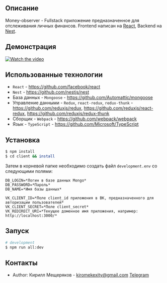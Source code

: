 ## Описание

Money-observer - Fullstack приложение предназначенное для отслеживания личных финансов. Frontend написан на [React](https://github.com/facebook/react), Backend на [Nest](https://github.com/nestjs/nest).

## Демонстрация

[![Watch the video](https://i.ibb.co/d50mTn0/Preview.png)](https://youtu.be/gecc7Umghek)

## Использованные технологии

+ `React` - https://github.com/facebook/react
+ `Nest` - https://github.com/nestjs/nest
+ База данных - `Mongoose` - https://github.com/Automattic/mongoose
+ Управление данными - `Redux`, `react-redux`, `redux-thunk` - https://github.com/reduxjs/redux, https://github.com/reduxjs/react-redux, https://github.com/reduxjs/redux-thunk
+ Сборщик - `Webpack` - https://github.com/webpack/webpack
+ Язык - `TypeScript` - https://github.com/Microsoft/TypeScript


## Установка

```bash
$ npm install
$ cd client && install
```

Затем в корневой папке необходимо создать файл `development.env` со следующими полями:
```
DB_LOGIN=*Логин в базе данных Mongo*
DB_PASSWORD=*Пароль*
DB_NAME=*Имя базы данных*

VK_CLIENT_ID=*Поле client_id приложения в ВК, предназначенного для авторизации пользователей*
VK_CLIENT_SECRET=*Поле client_secret*
VK_REDIRECT_URI=*Текущее доменное имя приложения, например: http://localhost:3000/*
```

## Запуск

```bash
# development
$ npm run all:dev
```

## Контакты

- Author: Кирилл Мещеряков - kiromekexity@gmail.com [Telegram](https://t.me/KiromEkexity)
